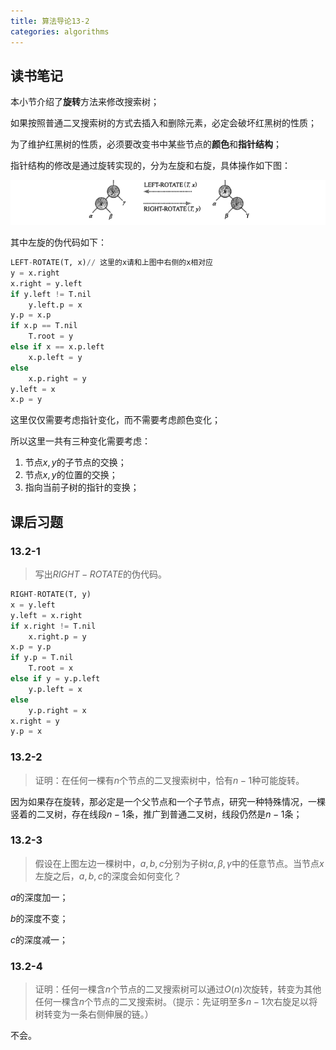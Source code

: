 ```yaml
---
title: 算法导论13-2
categories: algorithms
---
```


## 读书笔记

本小节介绍了**旋转**方法来修改搜索树；

如果按照普通二叉搜索树的方式去插入和删除元素，必定会破坏红黑树的性质；

为了维护红黑树的性质，必须要改变书中某些节点的**颜色**和**指针结构**；

指针结构的修改是通过旋转实现的，分为左旋和右旋，具体操作如下图：

![红黑树旋转](../assets/images/2020/01/27/red_black_tree_ratation.png)

其中左旋的伪代码如下：

```python
LEFT-ROTATE(T, x)// 这里的x请和上图中右侧的x相对应
y = x.right
x.right = y.left
if y.left != T.nil
	y.left.p = x
y.p = x.p
if x.p == T.nil
	T.root = y
else if x == x.p.left
	x.p.left = y
else 
	x.p.right = y
y.left = x
x.p = y
```

这里仅仅需要考虑指针变化，而不需要考虑颜色变化；

所以这里一共有三种变化需要考虑：

1. 节点$x,y$的子节点的交换；
2. 节点$x,y$的位置的交换；
3. 指向当前子树的指针的变换；

## 课后习题

### 13.2-1

> 写出$RIGHT-ROTATE$的伪代码。

```python
RIGHT-ROTATE(T, y)
x = y.left
y.left = x.right
if x.right != T.nil
	x.right.p = y
x.p = y.p
if y.p = T.nil
	T.root = x
else if y = y.p.left
	y.p.left = x
else 
	y.p.right = x
x.right = y
y.p = x
```

### 13.2-2

> 证明：在任何一棵有$n$个节点的二叉搜索树中，恰有$n-1$种可能旋转。

因为如果存在旋转，那必定是一个父节点和一个子节点，研究一种特殊情况，一棵竖着的二叉树，存在线段$n-1$条，推广到普通二叉树，线段仍然是$n-1$条；

### 13.2-3

> 假设在上图左边一棵树中，$a,b,c$分别为子树$\alpha, \beta, \gamma$中的任意节点。当节点$x$左旋之后，$a,b,c$的深度会如何变化？

$a$的深度加一；

$b$的深度不变；

$c$的深度减一；

### 13.2-4

> 证明：任何一棵含$n$个节点的二叉搜索树可以通过$O(n)$次旋转，转变为其他任何一棵含$n$个节点的二叉搜索树。（提示：先证明至多$n-1$次右旋足以将树转变为一条右侧伸展的链。）

不会。